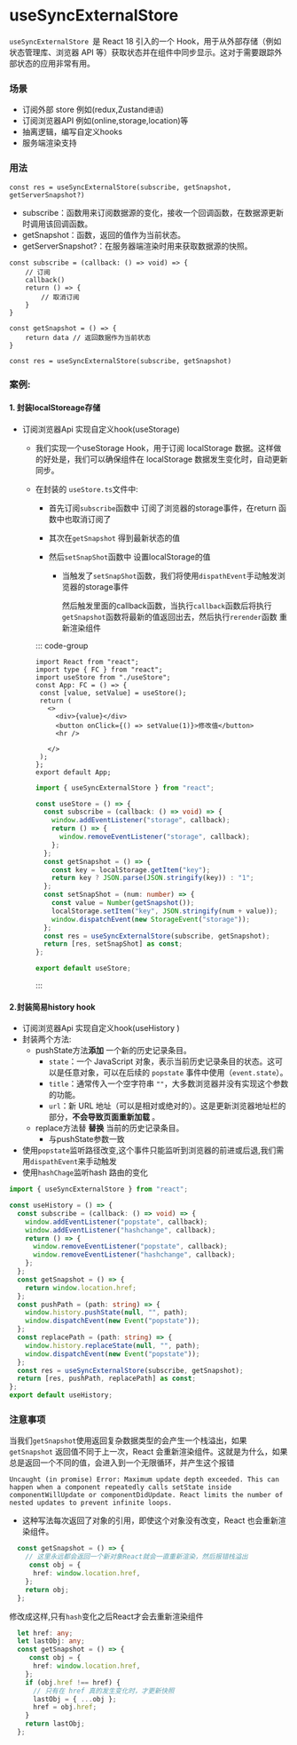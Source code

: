 # useSyncExternalStore

`useSyncExternalStore `是 React 18 引入的一个 Hook，用于从外部存储（例如状态管理库、浏览器 API 等）获取状态并在组件中同步显示。这对于需要跟踪外部状态的应用非常有用。

### 场景

- 订阅外部 store 例如(redux,Zustand`德语`)
- 订阅浏览器API 例如(online,storage,location)等
- 抽离逻辑，编写自定义hooks
- 服务端渲染支持

### 用法

```tsx [App.react]
const res = useSyncExternalStore(subscribe, getSnapshot, getServerSnapshot?)
```

- subscribe：函数用来订阅数据源的变化，接收一个回调函数，在数据源更新时调用该回调函数。
- getSnapshot：函数，返回的值作为当前状态。
- getServerSnapshot?：在服务器端渲染时用来获取数据源的快照。

```tsx [App.react]
const subscribe = (callback: () => void) => {
    // 订阅
    callback() 
    return () => { 
        // 取消订阅
    }
}

const getSnapshot = () => {
    return data // 返回数据作为当前状态
}

const res = useSyncExternalStore(subscribe, getSnapshot)
```

### 案例:

####  1. 封装localStoreage存储

- 订阅浏览器Api 实现自定义hook(useStorage)

  - 我们实现一个useStorage Hook，用于订阅 localStorage 数据。这样做的好处是，我们可以确保组件在 localStorage 数据发生变化时，自动更新同步。

  - 在封装的 `useStore.ts`文件中:

    - 首先订阅`subscribe`函数中 订阅了浏览器的storage事件，在return 函数中也取消订阅了

    - 其次在`getSnapshot` 得到最新状态的值

    - 然后`setSnapShot`函数中 设置localStorage的值

      - 当触发了`setSnapShot`函数，我们将使用`dispathEvent`手动触发浏览器的storage事件

        然后触发里面的callback函数，当执行`callback`函数后将执行`getSnapshot`函数将最新的值返回出去，然后执行`rerender`函数 重新渲染组件



    ::: code-group

     ```tsx [App.react]
    import React from "react";
    import type { FC } from "react";
    import useStore from "./useStore";
    const App: FC = () => {
      const [value, setValue] = useStore();
      return (
        <>
          <div>{value}</div>
          <button onClick={() => setValue(1)}>修改值</button>
          <hr />
         
        </>
      );
    };
    export default App;
    
    ```
 
    ```ts [useStore.ts]
    import { useSyncExternalStore } from "react";
    
    const useStore = () => {
      const subscribe = (callback: () => void) => {
        window.addEventListener("storage", callback);
        return () => {
          window.removeEventListener("storage", callback);
        };
      };
      const getSnapshot = () => {
        const key = localStorage.getItem("key");
        return key ? JSON.parse(JSON.stringify(key)) : "1";
      };
      const setSnapShot = (num: number) => {
        const value = Number(getSnapshot());
        localStorage.setItem("key", JSON.stringify(num + value));
        window.dispatchEvent(new StorageEvent("storage"));
      };
      const res = useSyncExternalStore(subscribe, getSnapshot);
      return [res, setSnapShot] as const;
    };
    
    export default useStore;
    ```
    ::: 

#### 2.封装简易history hook

- 订阅浏览器Api 实现自定义hook(useHistory )
- 封装两个方法:
  - pushState方法**添加** 一个新的历史记录条目。
    - `state`：一个 JavaScript 对象，表示当前历史记录条目的状态。这可以是任意对象，可以在后续的 `popstate` 事件中使用（`event.state`）。
    - `title`：通常传入一个空字符串 `""`，大多数浏览器并没有实现这个参数的功能。
    - `url`：新 URL 地址（可以是相对或绝对的）。这是更新浏览器地址栏的部分，**不会导致页面重新加载** 。
  - replace方法替 **替换** 当前的历史记录条目。
    - 与pushState参数一致
- 使用`popstate`监听路径改变,这个事件只能监听到浏览器的前进或后退,我们需用`dispathEvent`来手动触发
- 使用`hashChage`监听hash 路由的变化

```ts [useHistory.ts]
import { useSyncExternalStore } from "react";

const useHistory = () => {
  const subscribe = (callback: () => void) => {
    window.addEventListener("popstate", callback);
    window.addEventListener("hashchange", callback);
    return () => {
      window.removeEventListener("popstate", callback);
      window.removeEventListener("hashchange", callback);
    };
  };
  const getSnapshot = () => {
    return window.location.href;
  };
  const pushPath = (path: string) => {
    window.history.pushState(null, "", path);
    window.dispatchEvent(new Event("popstate"));
  };
  const replacePath = (path: string) => {
    window.history.replaceState(null, "", path);
    window.dispatchEvent(new Event("popstate"));
  };
  const res = useSyncExternalStore(subscribe, getSnapshot);
  return [res, pushPath, replacePath] as const;
};
export default useHistory;

```

### 注意事项

当我们`getSnapshot`使用返回复杂数据类型的会产生一个栈溢出，如果 `getSnapshot` 返回值不同于上一次，React 会重新渲染组件。这就是为什么，如果总是返回一个不同的值，会进入到一个无限循环，并产生这个报错

`Uncaught (in promise) Error: Maximum update depth exceeded. This can happen when a component repeatedly calls setState inside componentWillUpdate or componentDidUpdate. React limits the number of nested updates to prevent infinite loops.`

- 这种写法每次返回了对象的引用，即使这个对象没有改变，React 也会重新渲染组件。

```ts [报错.ts]
  const getSnapshot = () => {
    // 这里永远都会返回一个新对象React就会一直重新渲染，然后报错栈溢出
     const obj = {
      href: window.location.href,
    };
    return obj;
  };
```

修改成这样,只有`hash`变化之后React才会去重新渲染组件

```ts [正确.ts]
  let href: any;
  let lastObj: any;
  const getSnapshot = () => {
     const obj = {
      href: window.location.href,
    };
    if (obj.href !== href) {
      // 只有在 href 真的发生变化时，才更新快照
      lastObj = { ...obj };
      href = obj.href;
    }
    return lastObj;
  };
```

